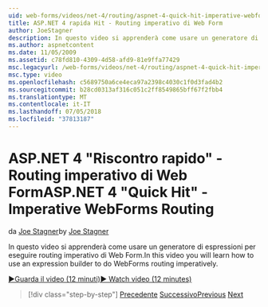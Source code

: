 ```yaml
---
uid: web-forms/videos/net-4/routing/aspnet-4-quick-hit-imperative-webforms-routing
title: ASP.NET 4 rapida Hit - Routing imperativo di Web Form
author: JoeStagner
description: In questo video si apprenderà come usare un generatore di espressioni per eseguire routing imperativo di Web Form.
ms.author: aspnetcontent
ms.date: 11/05/2009
ms.assetid: c78fd810-4309-4d58-afd9-81e9ffa77429
msc.legacyurl: /web-forms/videos/net-4/routing/aspnet-4-quick-hit-imperative-webforms-routing
msc.type: video
ms.openlocfilehash: c5689750a6ce4eca97a2398c4030c1f0d3fad4b2
ms.sourcegitcommit: b28cd0313af316c051c2ff8549865bff67f2fbb4
ms.translationtype: MT
ms.contentlocale: it-IT
ms.lasthandoff: 07/05/2018
ms.locfileid: "37813187"
---
```

<a name="aspnet-4-quick-hit---imperative-webforms-routing"></a><span data-ttu-id="05ed1-103">ASP.NET 4 "Riscontro rapido" - Routing imperativo di Web Form</span><span class="sxs-lookup"><span data-stu-id="05ed1-103">ASP.NET 4 "Quick Hit" - Imperative WebForms Routing</span></span>
====================
<span data-ttu-id="05ed1-104">da [Joe Stagner](https://github.com/JoeStagner)</span><span class="sxs-lookup"><span data-stu-id="05ed1-104">by [Joe Stagner](https://github.com/JoeStagner)</span></span>

<span data-ttu-id="05ed1-105">In questo video si apprenderà come usare un generatore di espressioni per eseguire routing imperativo di Web Form.</span><span class="sxs-lookup"><span data-stu-id="05ed1-105">In this video you will learn how to use an expression builder to do WebForms routing imperatively.</span></span> 

[<span data-ttu-id="05ed1-106">&#9654;Guarda il video (12 minuti)</span><span class="sxs-lookup"><span data-stu-id="05ed1-106">&#9654; Watch video (12 minutes)</span></span>](https://channel9.msdn.com/Blogs/ASP-NET-Site-Videos/aspnet-4-quick-hit-imperative-webforms-routing)

> [!div class="step-by-step"]
> <span data-ttu-id="05ed1-107">[Precedente](aspnet-4-quick-hit-permanent-redirect.md)
> [Successivo](aspnet-4-quick-hit-declarative-webforms-routing.md)</span><span class="sxs-lookup"><span data-stu-id="05ed1-107">[Previous](aspnet-4-quick-hit-permanent-redirect.md)
[Next](aspnet-4-quick-hit-declarative-webforms-routing.md)</span></span>
